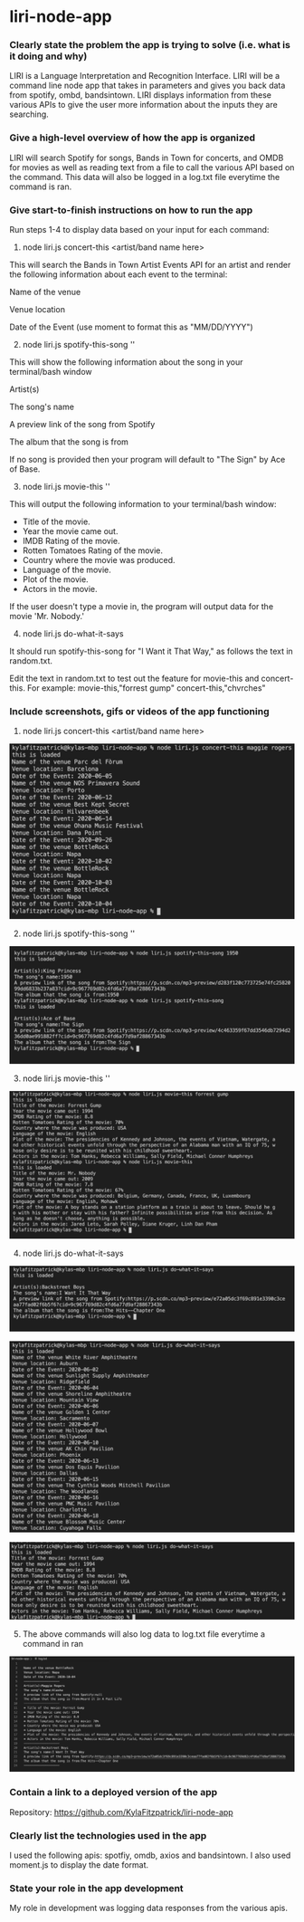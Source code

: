 # liri-node-app

### Clearly state the problem the app is trying to solve (i.e. what is it doing and why)
LIRI is a Language Interpretation and Recognition Interface. LIRI will be a command line node app that takes in parameters and gives you back data from spotify, ombd, bandsintown.
LIRI displays information from these various APIs to give the user more information about the inputs they are searching.

### Give a high-level overview of how the app is organized

LIRI will search Spotify for songs, Bands in Town for concerts, and OMDB for movies as well as reading text from a file to call the various API based on the command. This data will also be logged in a log.txt file everytime the command is ran.

### Give start-to-finish instructions on how to run the app

Run steps 1-4 to display data based on your input for each command:

1. node liri.js concert-this <artist/band name here>

This will search the Bands in Town Artist Events API for an artist and render the following information about each event to the terminal:

Name of the venue

Venue location

Date of the Event (use moment to format this as "MM/DD/YYYY")


2. node liri.js spotify-this-song '<song name here>'

This will show the following information about the song in your terminal/bash window

Artist(s)

The song's name

A preview link of the song from Spotify

The album that the song is from

If no song is provided then your program will default to "The Sign" by Ace of Base.

3. node liri.js movie-this '<movie name here>'

This will output the following information to your terminal/bash window:

  * Title of the movie.
  * Year the movie came out.
  * IMDB Rating of the movie.
  * Rotten Tomatoes Rating of the movie.
  * Country where the movie was produced.
  * Language of the movie.
  * Plot of the movie.
  * Actors in the movie.

If the user doesn't type a movie in, the program will output data for the movie 'Mr. Nobody.'

4. node liri.js do-what-it-says

It should run spotify-this-song for "I Want it That Way," as follows the text in random.txt.

Edit the text in random.txt to test out the feature for movie-this and concert-this.
For example: 
movie-this,"forrest gump"
concert-this,"chvrches"

### Include screenshots, gifs or videos of the app functioning
1. node liri.js concert-this <artist/band name here>

![Alt text](/images/concert-this.png)

2. node liri.js spotify-this-song '<song name here>'

![Alt text](/images/spotify-this-song.png)

3. node liri.js movie-this '<movie name here>'

![Alt text](/images/movie-this.png)

4. node liri.js do-what-it-says

![Alt text](/images/do-what-it-says.png)

![Alt text](/images/do-what-it-says-concert.png)

![Alt text](/images/do-what-it-says-movie.png)

5. The above commands will also log data to log.txt file everytime a command in ran

![Alt text](/images/log_txt.png)

### Contain a link to a deployed version of the app

Repository: https://github.com/KylaFitzpatrick/liri-node-app

### Clearly list the technologies used in the app

I used the following apis: spotfiy, omdb, axios and bandsintown. I also used moment.js to display the date format. 

### State your role in the app development

My role in development was logging data responses from the various apis. 